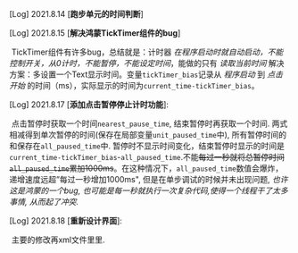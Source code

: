[Log] 2021.8.14 [**跑步单元的时间判断**]

[Log] 2021.8.15 [**解决鸿蒙TickTimer组件的bug**]

​	TickTimer组件有许多bug，总结就是：计时器 *在程序启动时就自动启动，不能控制开关，从0计时，不能暂停，不能设定时间*，能做的只有 *读取当前时间*
​	解决方案：多设置一个Text显示时间。变量`tickTimer_bias`记录从 *程序启动* 到  *点击开始* 的时间（ms），实际显示的时间为`current_time-tickTimer_bias`。



[Log] 2021.8.17 [**添加点击暂停停止计时功能**]:

​	 点击暂停时获取一个时间`nearest_pause_time`, 结束暂停时再获取一个时间. 两式相减得到单次暂停的时间(保存在局部变量`unit_paused_time`中), 所有暂停时间的和保存在`all_paused_time`中. 暂停时不显示时间变化，结束暂停时显示的时间是`current_time-tickTimer_bias`-`all_paused_time`.
​	不能~~每过一秒就将总暂停时间`all_paused_time`累加1000ms~~。在这种情况下，`all_paused_time`数值会爆炸，递增速度远超”每过一秒增加1000ms", 但是在单步调试的时候并未出现问题, *也许这是鸿蒙的一个bug, 也可能是每一秒就执行一次复杂代码,使得一个线程干了太多事情, 从而起了冲突.*



[Log] 2021.8.18 [**重新设计界面**]:

​	主要的修改再xml文件里里.
